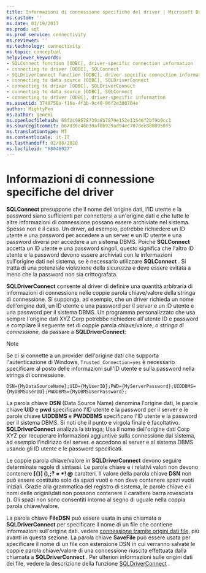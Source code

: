 ```yaml
---
title: Informazioni di connessione specifiche del driver | Microsoft Docs
ms.custom: ''
ms.date: 01/19/2017
ms.prod: sql
ms.prod_service: connectivity
ms.reviewer: ''
ms.technology: connectivity
ms.topic: conceptual
helpviewer_keywords:
- SQLConnect function [ODBC], driver-specific connection information
- connecting to driver [ODBC], SQLConnect
- SQLDriverConnect function [ODBC], driver specific connection information
- connecting to data source [ODBC], SQLDriverConnect
- connecting to driver [ODBC], SQLDriverConnect
- connecting to data source [ODBC], SQLConnect
- connecting to driver [ODBC], driver-specific information
ms.assetid: 3748758a-f16a-4f3b-9c40-06f2e300704e
author: MightyPen
ms.author: genemi
ms.openlocfilehash: 69f2c98678739a8b7879e152e13546f2bf9b9cc1
ms.sourcegitcommit: b87d36c46b39af8b929ad94ec707dee8800950f5
ms.translationtype: MT
ms.contentlocale: it-IT
ms.lasthandoff: 02/08/2020
ms.locfileid: "68046927"
---
```

# <a name="driver-specific-connection-information"></a>Informazioni di connessione specifiche del driver
**SQLConnect** presuppone che il nome dell'origine dati, l'ID utente e la password siano sufficienti per connettersi a un'origine dati e che tutte le altre informazioni di connessione possano essere archiviate nel sistema. Spesso non è il caso. Un driver, ad esempio, potrebbe richiedere un ID utente e una password per accedere a un server e un ID utente e una password diversi per accedere a un sistema DBMS. Poiché **SQLConnect** accetta un ID utente e una password singoli, questo significa che l'altro ID utente e la password devono essere archiviati con le informazioni sull'origine dati nel sistema, se è necessario utilizzare **SQLConnect** . Si tratta di una potenziale violazione della sicurezza e deve essere evitata a meno che la password non sia crittografata.  
  
 **SQLDriverConnect** consente al driver di definire una quantità arbitraria di informazioni di connessione nelle coppie parola chiave/valore della stringa di connessione. Si supponga, ad esempio, che un driver richieda un nome dell'origine dati, un ID utente e una password per il server e un ID utente e una password per il sistema DBMS. Un programma personalizzato che usa sempre l'origine dati XYZ Corp potrebbe richiedere all'utente ID e password e compilare il seguente set di coppie parola chiave/valore, o *stringa di connessione,* da passare a **SQLDriverConnect**:  
  
> [!NOTE]  
>  Se ci si connette a un provider dell'origine dati che supporta l'autenticazione di Windows, `Trusted_Connection=yes` è necessario specificare al posto delle informazioni sull'ID utente e sulla password nella stringa di connessione.  
  
```  
DSN={MyDataSourceName};UID={MyUserID};PWD={MyServerPassword};UIDDBMS={MyDBMSUserID};PWDDBMS={MyDBMSUserPassword};  
```  
  
 La parola chiave **DSN** (Data Source Name) denomina l'origine dati, le parole chiave **UID** e **pwd** specificano l'ID utente e la password per il server e le parole chiave **UIDDBMS** e **PWDDBMS** specificano l'ID utente e la password per il sistema DBMS. Si noti che il punto e virgola finale è facoltativo. **SQLDriverConnect** analizza la stringa; Usa il nome dell'origine dati Corp XYZ per recuperare informazioni aggiuntive sulla connessione dal sistema, ad esempio l'indirizzo del server. e accedono al server e al sistema DBMS usando gli ID utente e le password specificati.  
  
 Le coppie parola chiave/valore in **SQLDriverConnect** devono seguire determinate regole di sintassi. Le parole chiave e i relativi valori non devono contenere **[{}] (),;? = \*! @** caratteri. Il valore della parola chiave **DSN** non può essere costituito solo da spazi vuoti e non deve contenere spazi vuoti iniziali. Grazie alla grammatica del registro di sistema, le parole chiave e i nomi delle origini\\dati non possono contenere il carattere barra rovesciata (). Gli spazi non sono consentiti intorno al segno di uguale nella coppia parola chiave/valore.  
  
 La parola chiave **FileDSN** può essere usata in una chiamata a **SQLDriverConnect** per specificare il nome di un file che contiene informazioni sull'origine dati. vedere [connessione tramite origini dati file](../../../odbc/reference/develop-app/connecting-using-file-data-sources.md), più avanti in questa sezione. La parola chiave **SaveFile** può essere usata per specificare il nome di un file con estensione DSN in cui verranno salvate le coppie parola chiave/valore di una connessione riuscita effettuata dalla chiamata a **SQLDriverConnect** . Per ulteriori informazioni sulle origini dati dei file, vedere la descrizione della funzione [SQLDriverConnect](../../../odbc/reference/syntax/sqldriverconnect-function.md) .
